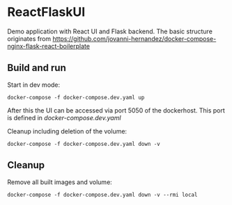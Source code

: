 # ReactFlaskUI
Demo application with React UI and Flask backend.
The basic structure originates from https://github.com/jovanni-hernandez/docker-compose-nginx-flask-react-boilerplate

## Build and run

Start in dev mode:
```
docker-compose -f docker-compose.dev.yaml up
```

After this the UI can be accessed via port 5050 of the dockerhost.
This port is defined in *docker-compose.dev.yaml*

Cleanup including deletion of the volume:
```
docker-compose -f docker-compose.dev.yaml down -v
```

## Cleanup

Remove all built images and volume:
```
docker-compose -f docker-compose.dev.yaml down -v --rmi local
```
